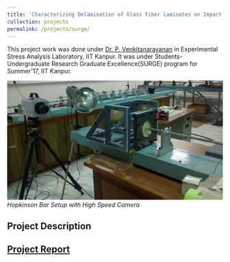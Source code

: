 ```yaml
---
title: 'Characterizing Delamination of Glass Fiber Laminates on Impact Loading'
collection: projects
permalink: /projects/surge/
---
```


This project work was done under [Dr. P. Venkitanarayanan](http://home.iitk.ac.in/~venkit/) in Experimental Stress Analysis Laboratory, IIT Kanpur. It was under Students-Undergraduate Research Graduate Excellence(SURGE) program for Summer'17, IIT Kanpur.

![SURGE Lab](/images/surge_1.png)
*Hopkinson Bar Setup with High Speed Camera*

Project Description
---

[Project Report](http://exampleurl.com)
---
